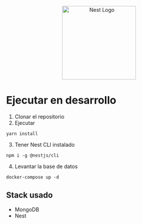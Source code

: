 <p align="center">
  <a href="http://nestjs.com/" target="blank"><img src="https://nestjs.com/img/logo-small.svg" width="200" alt="Nest Logo" /></a>
</p>

# Ejecutar en desarrollo

1. Clonar el repositorio
2. Ejecutar
 
 ```
yarn install
 ```
3. Tener Nest CLI instalado

 ```
npm i -g @nestjs/cli
 ```
4. Levantar la base de datos

 ```
docker-compose up -d
 ```


 ## Stack usado

* MongoDB
* Nest